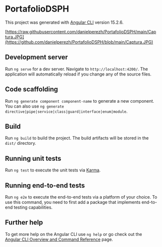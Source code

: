 # PortafolioDSPH

This project was generated with [Angular CLI](https://github.com/angular/angular-cli) version 15.2.6.

[https://raw.githubusercontent.com/danielperezh/PortafolioDSPH/main/Captura.JPG](https://github.com/danielperezh/PortafolioDSPH/blob/main/Captura.JPG)

## Development server

Run `ng serve` for a dev server. Navigate to `http://localhost:4200/`. The application will automatically reload if you change any of the source files.

## Code scaffolding

Run `ng generate component component-name` to generate a new component. You can also use `ng generate directive|pipe|service|class|guard|interface|enum|module`.

## Build

Run `ng build` to build the project. The build artifacts will be stored in the `dist/` directory.

## Running unit tests

Run `ng test` to execute the unit tests via [Karma](https://karma-runner.github.io).

## Running end-to-end tests

Run `ng e2e` to execute the end-to-end tests via a platform of your choice. To use this command, you need to first add a package that implements end-to-end testing capabilities.

## Further help

To get more help on the Angular CLI use `ng help` or go check out the [Angular CLI Overview and Command Reference](https://angular.io/cli) page.
